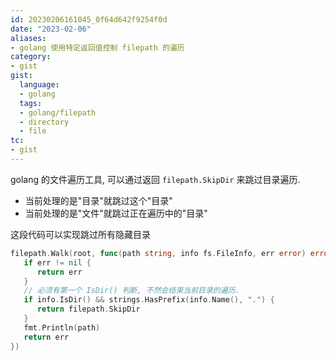 ```yaml
---
id: 20230206161045_0f64d642f9254f0d
date: "2023-02-06"
aliases:
- golang 使用特定返回值控制 filepath 的遍历
category:
- gist
gist:
  language:
  - golang
  tags:
  - golang/filepath
  - directory
  - file
tc:
- gist
---
```


golang 的文件遍历工具, 可以通过返回 `filepath.SkipDir` 来跳过目录遍历.

- 当前处理的是"目录"就跳过这个"目录"
- 当前处理的是"文件"就跳过正在遍历中的"目录"

这段代码可以实现跳过所有隐藏目录
```go
filepath.Walk(root, func(path string, info fs.FileInfo, err error) error {
   if err != nil {
      return err
   }
   // 必须有第一个 IsDir() 判断, 不然会结束当前目录的遍历.
   if info.IsDir() && strings.HasPrefix(info.Name(), ".") {
      return filepath.SkipDir
   }
   fmt.Println(path)
   return err
})
```
